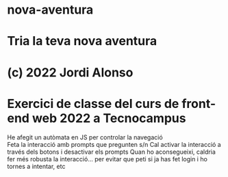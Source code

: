 # nova-aventura
# Tria la teva nova aventura
# (c) 2022 Jordi Alonso
# Exercici de classe del curs de front-end web 2022 a Tecnocampus

He afegit un autòmata en JS per controlar la navegació<br/>
Feta la interacció amb prompts que pregunten s/n
Cal activar la interacció a través dels botons i desactivar els prompts
Quan ho aconsegueixi, caldria fer més robusta la interacció... per evitar que peti si ja has fet login i ho tornes a intentar, etc
